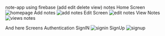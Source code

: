 note-app using firebase (add edit delete view) notes
Home Screen
![homepage](https://user-images.githubusercontent.com/94794671/188508410-c0c0b033-b5b5-4504-9e03-d5e7db18b167.png)
Add notes
![add notes](https://user-images.githubusercontent.com/94794671/188508459-5e910c5e-cefb-4a72-a757-2911713067ba.png)
Edit Screen
![edit notes](https://user-images.githubusercontent.com/94794671/188508465-86338b60-116f-492c-8200-b167b6debfb4.png)
View Notes
![views notes](https://user-images.githubusercontent.com/94794671/188508468-31864459-4e48-484b-b51c-6142c47cc2b9.png)

And here Screens Authentication
SignIN
![signin](https://user-images.githubusercontent.com/94794671/188508668-5911f147-babd-4c31-9430-36991f005dd1.png)
SignUp
![signup](https://user-images.githubusercontent.com/94794671/188508689-50c347fd-b186-4a29-b6a0-d1f8f0d4474f.png)
